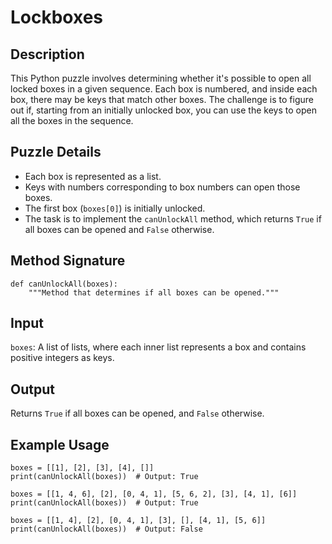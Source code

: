 # Lockboxes

## Description

This Python puzzle involves determining whether it's possible to open all locked boxes in a given sequence. Each box is numbered, and inside each box, there may be keys that match other boxes. The challenge is to figure out if, starting from an initially unlocked box, you can use the keys to open all the boxes in the sequence.

## Puzzle Details

- Each box is represented as a list.
- Keys with numbers corresponding to box numbers can open those boxes.
- The first box (`boxes[0]`) is initially unlocked.
- The task is to implement the `canUnlockAll` method, which returns `True` if all boxes can be opened and `False` otherwise.


## Method Signature

```console
def canUnlockAll(boxes):
    """Method that determines if all boxes can be opened."""
```

## Input

`boxes`: A list of lists, where each inner list represents a box and contains positive integers as keys.

## Output

Returns `True` if all boxes can be opened, and `False` otherwise.

## Example Usage

```console
boxes = [[1], [2], [3], [4], []]
print(canUnlockAll(boxes))  # Output: True

boxes = [[1, 4, 6], [2], [0, 4, 1], [5, 6, 2], [3], [4, 1], [6]]
print(canUnlockAll(boxes))  # Output: True

boxes = [[1, 4], [2], [0, 4, 1], [3], [], [4, 1], [5, 6]]
print(canUnlockAll(boxes))  # Output: False
```
